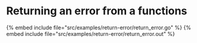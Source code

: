 # Returning an error from a functions

{% embed include file="src/examples/return-error/return_error.go" %}
{% embed include file="src/examples/return-error/return_error.out" %}



